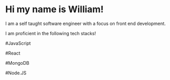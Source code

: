# Hi my name is William!

I am a self taught software engineer with a focus on front end development.

I am proficient in the following tech stacks!

#JavaScript

#React

#MongoDB

#Node.JS


